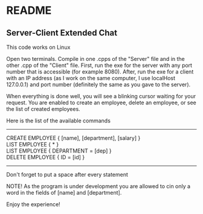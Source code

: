 # README
## Server-Client Extended Chat

This code works on Linux

Open two terminals. Compile in one .cpps of the "Server" file and in the other .cpp of the "Client" file.
First, run the exe for the server with any port number that is accessible (for example 8080).
After, run the exe for a client with an IP address (as I work on the same computer, I use localHost 127.0.0.1) and port number (definitely the same as you gave to the server).

When everything is done well, you will see a blinking cursor waiting for your request.
You are enabled to create an employee, delete an employee, or see the list of created employees.

Here is the list of the available commands
***
CREATE EMPLOYEE { [name], [department], [salary] } <br />
LIST EMPLOYEE { * } <br />
LIST EMPLOYEE { DEPARTMENT = [dep] } <br />
DELETE EMPLOYEE { ID = [id] }
***
Don't forget to put a space after every statement

NOTE!
As the program is under development you are allowed to cin only a word in the fields of [name] and [department].

Enjoy the experience! 

